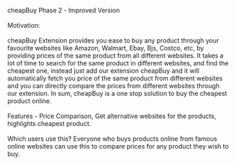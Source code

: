 cheapBuy Phase 2 - Improved Version<br><br>
Motivation:<br><br>
cheapBuy Extension provides you ease to buy any product through your favourite websites like Amazon, Walmart, Ebay, Bjs, Costco, etc, by providing prices of the same product from all different websites. It takes a lot of time to search for the same product in different websites, and find the cheapest one, instead just add our extension cheapBuy and it will automatically fetch you price of the same product from different websites and you can directly compare the prices from different websites through our extension. In sum, cheapBuy is a one stop solution to buy the cheapest product online.
<br><br>
Features - Price Comparison, Get alternative websites for the products, highlights cheapest product.
<br><br>
Which users use this?
Everyone who buys products online from famous online websites can use this to compare prices for any product they wish to buy.

